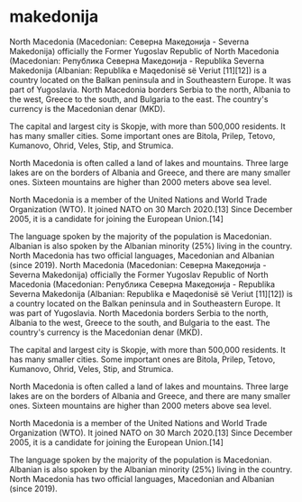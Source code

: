 # makedonija
North Macedonia (Macedonian: Северна Македонија - Severna Makedonija) officially the Former Yugoslav Republic of North Macedonia (Macedonian: Република Северна Македонија - Republika Severna Makedonija (Albanian: Republika e Maqedonisë së Veriut [11][12]) is a country located on the Balkan peninsula and in Southeastern Europe. It was part of Yugoslavia. North Macedonia borders Serbia to the north, Albania to the west, Greece to the south, and Bulgaria to the east. The country's currency is the Macedonian denar (MKD).

The capital and largest city is Skopje, with more than 500,000 residents. It has many smaller cities. Some important ones are Bitola, Prilep, Tetovo, Kumanovo, Ohrid, Veles, Stip, and Strumica.

North Macedonia is often called a land of lakes and mountains. Three large lakes are on the borders of Albania and Greece, and there are many smaller ones. Sixteen mountains are higher than 2000 meters above sea level.

North Macedonia is a member of the United Nations and World Trade Organization (WTO). It joined NATO on 30 March 2020.[13] Since December 2005, it is a candidate for joining the European Union.[14]

The language spoken by the majority of the population is Macedonian. Albanian is also spoken by the Albanian minority (25%) living in the country. North Macedonia has two official languages, Macedonian and Albanian (since 2019).
North Macedonia (Macedonian: Северна Македонија - Severna Makedonija) officially the Former Yugoslav Republic of North Macedonia (Macedonian: Република Северна Македонија - Republika Severna Makedonija (Albanian: Republika e Maqedonisë së Veriut [11][12]) is a country located on the Balkan peninsula and in Southeastern Europe. It was part of Yugoslavia. North Macedonia borders Serbia to the north, Albania to the west, Greece to the south, and Bulgaria to the east. The country's currency is the Macedonian denar (MKD).

The capital and largest city is Skopje, with more than 500,000 residents. It has many smaller cities. Some important ones are Bitola, Prilep, Tetovo, Kumanovo, Ohrid, Veles, Stip, and Strumica.

North Macedonia is often called a land of lakes and mountains. Three large lakes are on the borders of Albania and Greece, and there are many smaller ones. Sixteen mountains are higher than 2000 meters above sea level.

North Macedonia is a member of the United Nations and World Trade Organization (WTO). It joined NATO on 30 March 2020.[13] Since December 2005, it is a candidate for joining the European Union.[14]

The language spoken by the majority of the population is Macedonian. Albanian is also spoken by the Albanian minority (25%) living in the country. North Macedonia has two official languages, Macedonian and Albanian (since 2019).

